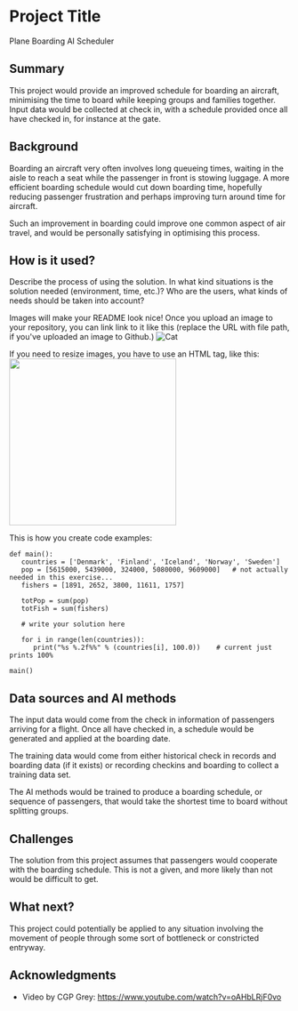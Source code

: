 <!-- This is the markdown template for the final project of the Building AI course, 
created by Reaktor Innovations and University of Helsinki. 
Copy the template, paste it to your GitHub README and edit! -->

# Project Title

Plane Boarding AI Scheduler

## Summary

This project would provide an improved schedule for boarding an aircraft, minimising the time to board while keeping groups and families together.
Input data would be collected at check in, with a schedule provided once all have checked in, for instance at the gate.


## Background

Boarding an aircraft very often involves long queueing times, waiting in the aisle to reach a seat while the passenger in front is stowing luggage.
A more efficient boarding schedule would cut down boarding time, hopefully reducing passenger frustration and perhaps improving turn around time for aircraft.

Such an improvement in boarding could improve one common aspect of air travel, and would be personally satisfying in optimising this process.

## How is it used?


Describe the process of using the solution. In what kind situations is the solution needed (environment, time, etc.)? Who are the users, what kinds of needs should be taken into account?

Images will make your README look nice!
Once you upload an image to your repository, you can link link to it like this (replace the URL with file path, if you've uploaded an image to Github.)
![Cat](https://upload.wikimedia.org/wikipedia/commons/5/5e/Sleeping_cat_on_her_back.jpg)

If you need to resize images, you have to use an HTML tag, like this:
<img src="https://upload.wikimedia.org/wikipedia/commons/5/5e/Sleeping_cat_on_her_back.jpg" width="300">

This is how you create code examples:
```
def main():
   countries = ['Denmark', 'Finland', 'Iceland', 'Norway', 'Sweden']
   pop = [5615000, 5439000, 324000, 5080000, 9609000]   # not actually needed in this exercise...
   fishers = [1891, 2652, 3800, 11611, 1757]

   totPop = sum(pop)
   totFish = sum(fishers)

   # write your solution here

   for i in range(len(countries)):
      print("%s %.2f%%" % (countries[i], 100.0))    # current just prints 100%

main()
```


## Data sources and AI methods

The input data would come from the check in information of passengers arriving for a flight.
Once all have checked in, a schedule would be generated and applied at the boarding date.

The training data would come from either historical check in records and boarding data (if it exists) or recording checkins and boarding to collect a training data set.

The AI methods would be trained to produce a boarding schedule, or sequence of passengers, that would take the shortest time to board without splitting groups.

## Challenges

The solution from this project assumes that passengers would cooperate with the boarding schedule.
This is not a given, and more likely than not would be difficult to get.

## What next?

This project could potentially be applied to any situation involving the movement of people through some sort of bottleneck or constricted entryway.

## Acknowledgments

* Video by CGP Grey: https://www.youtube.com/watch?v=oAHbLRjF0vo
